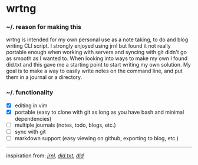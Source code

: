 # wrtng

### ~/. reason for making this
wrtng is intended for my own personal use as a note taking, to do and blog writing CLI script. I strongly enjoyed using jrnl but found it not really portable enough when working with servers and syncing with git didn't go as smooth as I wanted to. When looking into ways to make my own I found did.txt and this gave me a starting point to start writing my own solution. My goal is to make a way to easily write notes on the command line, and put them in a journal or a directory.

### ~/. functionality
- [x] editing in vim 
- [x] portable (easy to clone with git as long as you have bash and minimal dependencies)
- [ ] multiple journals (notes, todo, blogs, etc.)
- [ ] sync with git 
- [ ] markdown support (easy viewing on github, exporting to blog, etc.) 

---
inspiration from:
*[jrnl](https://jrnl.sh/), [did.txt](https://theptrk.com/2018/07/11/did-txt-file/), [did](https://marmelab.com/blog/2018/11/08/a-developers-diary.html)*

